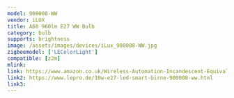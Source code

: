 ```yaml
---
model: 900008-WW
vendor: iLUX
title: A60 960lm E27 WW Bulb 
category: bulb
supports: brightness
image: /assets/images/devices/iLux_900008-WW.jpg
zigbeemodel: ['LEColorLight']
compatible: [z2m]
mlink: 
link: https://www.amazon.co.uk/Wireless-Automation-Incandescent-Equivalent-Compatible/dp/B01EYNC8CQ
link2: https://www.lepro.de/10w-e27-led-smart-birne-900008-ww.html
link3: 
---
```

